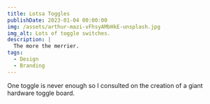 ```yaml
---
title: Lotsa Toggles
publishDate: 2023-01-04 00:00:00
img: /assets/arthur-mazi-vFhsyAMbHkE-unsplash.jpg
img_alt: Lots of toggle switches.
description: |
  The more the merrier.
tags:
  - Design
  - Branding
---
```


One toggle is never enough so I consulted on the creation of a giant hardware toggle board.
